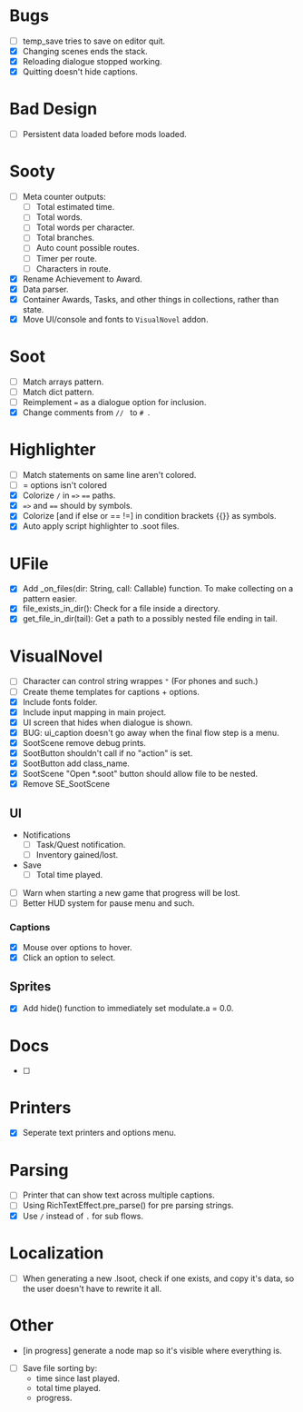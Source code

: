 
# Bugs
- [ ] temp_save tries to save on editor quit.
- [x] Changing scenes ends the stack.
- [x] Reloading dialogue stopped working.
- [x] Quitting doesn't hide captions.

# Bad Design
- [ ] Persistent data loaded before mods loaded.

# Sooty
- [ ] Meta counter outputs:
    - [ ] Total estimated time.
    - [ ] Total words.
    - [ ] Total words per character.
    - [ ] Total branches.
    - [ ] Auto count possible routes.
    - [ ] Timer per route.
    - [ ] Characters in route.
- [x] Rename Achievement to Award.
- [x] Data parser.
- [x] Container Awards, Tasks, and other things in collections, rather than state.
- [x] Move UI/console and fonts to `VisualNovel` addon.

# Soot
- [ ] Match arrays pattern.
- [ ] Match dict pattern.
- [ ] Reimplement `=` as a dialogue option for inclusion.
- [x] Change comments from `// ` to `# `.

# Highlighter
- [ ] Match statements on same line aren't colored.
- [ ] = options isn't colored
- [x] Colorize `/` in `=>` `==` paths.
- [x] `=>` and `==` should by symbols.
- [x] Colorize [and if else or == !=] in condition brackets {{}} as symbols.
- [x] Auto apply script highlighter to .soot files.

# UFile
- [x] Add _on_files(dir: String, call: Callable) function. To make collecting on a pattern easier.
- [x] file_exists_in_dir(): Check for a file inside a directory.
- [x] get_file_in_dir(tail): Get a path to a possibly nested file ending in tail.

# VisualNovel
- [ ] Character can control string wrappes `"` (For phones and such.)
- [ ] Create theme templates for captions + options.
- [x] Include fonts folder.
- [x] Include input mapping in main project.
- [x] UI screen that hides when dialogue is shown.
- [x] BUG: ui_caption doesn't go away when the final flow step is a menu.
- [x] SootScene remove debug prints.
- [x] SootButton shouldn't call if no "action" is set.
- [x] SootButton add class_name.
- [x] SootScene "Open *.soot" button should allow file to be nested.
- [x] Remove SE_SootScene

## UI
- Notifications
    - [ ] Task/Quest notification.
    - [ ] Inventory gained/lost.
- Save
    - [ ] Total time played.
- [ ] Warn when starting a new game that progress will be lost.
- [ ] Better HUD system for pause menu and such.
    
### Captions
- [x] Mouse over options to hover.
- [x] Click an option to select.

## Sprites
- [x] Add hide() function to immediately set modulate.a = 0.0.

# Docs
- [ ]

# Printers
- [x] Seperate text printers and options menu.

# Parsing
- [ ] Printer that can show text across multiple captions.
- [ ] Using RichTextEffect.pre_parse() for pre parsing strings.
- [x] Use `/` instead of `.` for sub flows.

# Localization
- [ ] When generating a new .lsoot, check if one exists, and copy it's data, so the user doesn't have to rewrite it all.

# Other
- [in progress] generate a node map so it's visible where everything is.
- [ ] Save file sorting by:
    - time since last played.
    - total time played.
    - progress.
